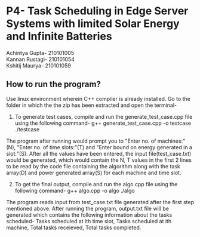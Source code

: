 # P4- Task Scheduling in Edge Server Systems with limited Solar Energy and Infinite Batteries
Achintya Gupta- 210101005 <br>
Kannan Rustagi- 210101054 <br>
Kshitij Maurya- 210101059<br>

## How to run the program?
Use linux environment wherein C++ compiler is already installed. Go to the folder in which the the zip has been extracted and open the terminal-
1. To generate test cases, compile and run the generate_test_case.cpp file using the following command-
    g++ generate_test_case.cpp -o testcase
    ./testcase

The program after running would prompt you to "Enter no. of machines:"(N), "Enter no. of time slots:"(T) and "Enter bound on energy generated in a slot:"(S). After all the values have been entered, the input file(test_case.txt) would be generated, which would contain the N, T values in the first 2 lines to be read by the code file containing the algorithm along with the task array(D) and power generated array(S) for each machine and time slot.

2. To get the final output, compile and run the algo.cpp file using the following command-
    g++ algo.cpp -o algo
    ./algo

The program reads input from test_case.txt file generated after the first step mentioned above. After running the program, output.txt file will be generated which contains the following information about the tasks scheduled-
Tasks scheduled at ith time slot, Tasks scheduled at ith machine, Total tasks receieved, Total tasks completed.
